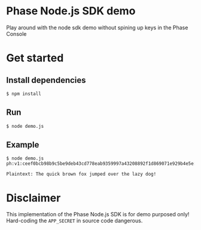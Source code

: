# Phase Node.js SDK demo

Play around with the node sdk demo without spining up keys in the Phase Console

# Get started

## Install dependencies

```bash
$ npm install
```

## Run

```bash
$ node demo.js
```

## Example

```
$ node demo.js
ph:v1:ceef0bcb98b9c5be9deb43cd778eab9359997a43208892f1d869071e929b4e5e:VzVwqQEoIECn35RGYRLrJKPDBm+QCJhFOBOmz+oOqlzh5MNYTWBBg3QqfAalmv+k0hmdxovx4/PaRs+JMJvzoYCf6/WvWWfvwvFQt8Z6qtcpGdAB8Q==:

Plaintext: The quick brown fox jumped over the lazy dog!
```

# Disclaimer

This implementation of the Phase Node.js SDK is for demo purposed only! Hard-coding the `APP_SECRET` in source code dangerous.
